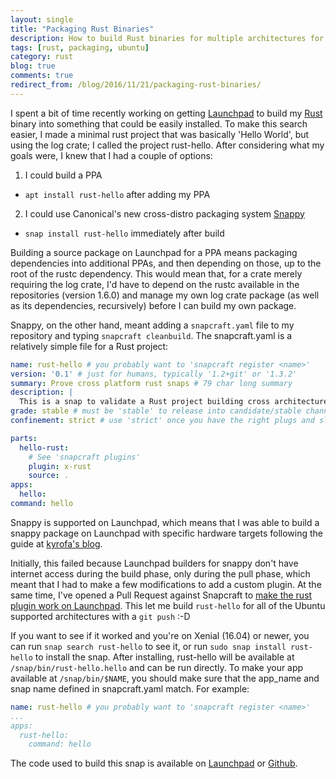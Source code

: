 ```yaml
---
layout: single
title: "Packaging Rust Binaries"
description: How to build Rust binaries for multiple architectures for Ubuntu
tags: [rust, packaging, ubuntu]
category: rust
blog: true
comments: true
redirect_from: /blog/2016/11/21/packaging-rust-binaries/
---
```


I spent a bit of time recently working on getting [Launchpad](https://launchpad.net) to build my [Rust](https://rust-lang.org) binary into something that could be easily installed. To make this search easier, I made a minimal rust project that was basically 'Hello World', but using the log crate; I called the project rust-hello. After considering what my goals were, I knew that I had a couple of options:

1. I could build a PPA
  - `apt install rust-hello` after adding my PPA
2. I could use Canonical's new cross-distro packaging system [Snappy](https://snapcraft.io)
  - `snap install rust-hello` immediately after build

Building a source package on Launchpad for a PPA means packaging dependencies into additional PPAs, and then depending on those, up to the root of the rustc dependency. This would mean that, for a crate merely requiring the log crate, I'd have to depend on the rustc available in the repositories (version 1.6.0) and manage my own log crate package (as well as its dependencies, recursively) before I can build my own package.

Snappy, on the other hand, meant adding a `snapcraft.yaml` file to my repository and typing `snapcraft cleanbuild`. The snapcraft.yaml is a relatively simple file for a Rust project:

~~~yaml
name: rust-hello # you probably want to 'snapcraft register <name>'
version: '0.1' # just for humans, typically '1.2+git' or '1.3.2'
summary: Prove cross platform rust snaps # 79 char long summary
description: |
  This is a snap to validate a Rust project building cross architecture
grade: stable # must be 'stable' to release into candidate/stable channels
confinement: strict # use 'strict' once you have the right plugs and slots

parts:
  hello-rust:
    # See 'snapcraft plugins'
    plugin: x-rust
    source: .
apps:
  hello:
command: hello
~~~

Snappy is supported on Launchpad, which means that I was able to build a snappy package on Launchpad with specific hardware targets following the guide at [kyrofa's blog](https://kyrofa.com/posts/building-your-snap-on-device-there-s-a-better-way).

Initially, this failed because Launchpad builders for snappy don't have internet access during the build phase, only during the pull phase, which meant that I had to make a few modifications to add a custom plugin. At the same time, I've opened a Pull Request against Snapcraft to [make the rust plugin work on Launchpad](https://github.com/snapcore/snapcraft/pull/908). This let me build `rust-hello` for all of the Ubuntu supported architectures with a `git push` :-D

If you want to see if it worked and you're on Xenial (16.04) or newer, you can run `snap search rust-hello` to see it, or run `sudo snap install rust-hello` to install the snap. After installing, rust-hello will be available at `/snap/bin/rust-hello.hello` and can be run directly. To make your app available at `/snap/bin/$NAME`, you should make sure that the app_name and snap name defined in snapcraft.yaml match. For example:

~~~yaml
name: rust-hello # you probably want to 'snapcraft register <name>'
...
apps:
  rust-hello:
    command: hello
~~~

The code used to build this snap is available on [Launchpad](https://code.launchpad.net/~chris.macnaughton/rust-hello-snap/+git/rust-hello-snap) or [Github](https://github.com/ChrisMacNaughton/rust_hello).
